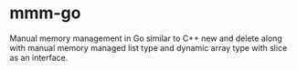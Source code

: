 # mmm-go
Manual memory management in Go similar to C++ new and delete along with manual memory managed list type and dynamic array type with slice as an interface.
